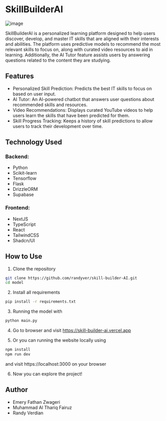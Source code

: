 # SkillBuilderAI

![image](https://github.com/user-attachments/assets/f35497c0-3491-439e-83e3-c01799e2a385)

SkillBuilderAI is a personalized learning platform designed to help users discover, develop, and master IT skills that are aligned with their interests and abilities. The platform uses predictive models to recommend the most relevant skills to focus on, along with curated video resources to aid in learning. Additionally, the AI Tutor feature assists users by answering questions related to the content they are studying.

## Features

- Personalized Skill Prediction: Predicts the best IT skills to focus on based on user input.
- AI Tutor: An AI-powered chatbot that answers user questions about recommended skills and resources.
- Video Recommendations: Displays curated YouTube videos to help users learn the skills that have been predicted for them.
- Skill Progress Tracking: Keeps a history of skill predictions to allow users to track their development over time.

## Technology Used
### Backend:
- Python
- Scikit-learn
- Tensorflow
- Flask
- DrizzleORM
- Supabase

### Frontend:
- NextJS
- TypeScript
- React
- TailwindCSS
- Shadcn/UI

## How to Use
1. Clone the repository
```bash
git clone https://github.com/randyver/skill-builder-AI.git
cd model
```
2. Install all requirements
```bash
pip install -r requirements.txt
```
3. Running the model with
```bash
python main.py
```
4. Go to browser and visit https://skill-builder-ai.vercel.app

5. Or you can running the website locally using
```bash
npm install
npm run dev
```
and visit https://localhost:3000 on your browser

6. Now you can explore the project!

## Author
- Emery Fathan Zwageri
- Muhammad Al Thariq Fairuz
- Randy Verdian
